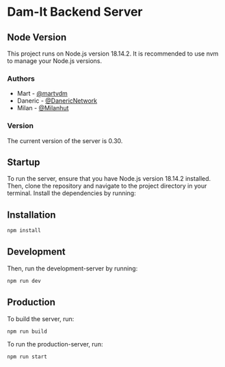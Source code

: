# Dam-It Backend Server

## Node Version

This project runs on Node.js version 18.14.2. It is recommended to use nvm to manage your Node.js versions.

### Authors

- Mart - [@martvdm](https://github.com/martvdm)
- Daneric - [@DanericNetwork](https://github.com/DanericNetwork)
- Milan - [@Milanhut](https://github.com/MilanMH)

### Version

The current version of the server is 0.30.

## Startup

To run the server, ensure that you have Node.js version 18.14.2 installed. Then, clone the repository and navigate to the project directory in your terminal. Install the dependencies by running:
## Installation
```bash
npm install
```

## Development
Then, run the development-server by running:
```bash
npm run dev
```

## Production
To build the server, run:
```bash
npm run build
```

To run the production-server, run:
```bash
npm run start
```


